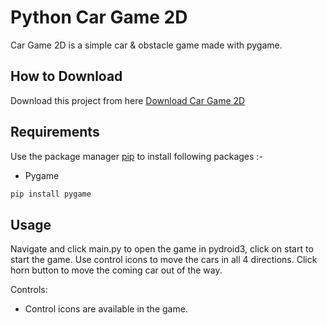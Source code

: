 # Python Car Game 2D

Car Game 2D is a simple car & obstacle game made with pygame. 

## How to Download

Download this project from here [Download Car Game 2D](https://github.com/DuvanMarrugo16/KodlandCarGame_Pygame.git)

## Requirements

Use the package manager [pip](https://pip.pypa.io/en/stable/) to install following packages :-
* Pygame

```bash
pip install pygame
```

## Usage

Navigate and click main.py to open the game in pydroid3, click on start to start the game. Use control icons to move the cars in all 4 directions. Click horn button to move the coming car out of the way.

Controls:
* Control icons are available in the game.



